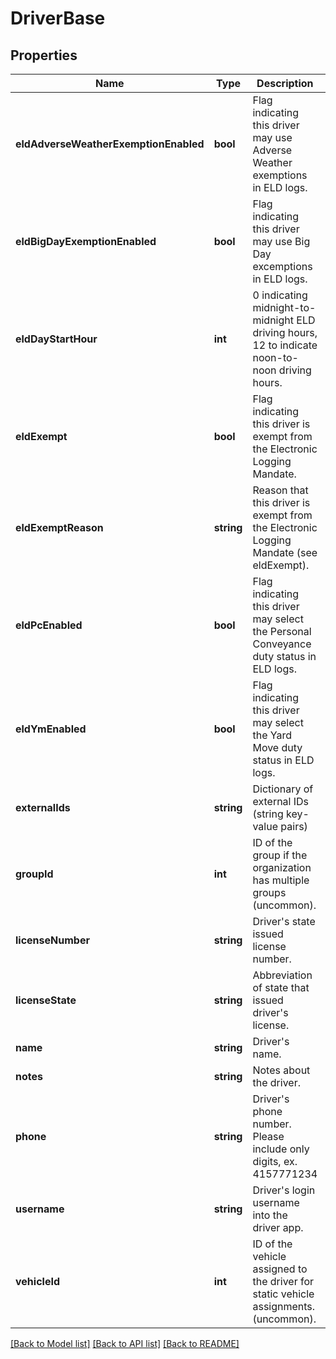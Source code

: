 # DriverBase

## Properties
Name | Type | Description | Notes
------------ | ------------- | ------------- | -------------
**eldAdverseWeatherExemptionEnabled** | **bool** | Flag indicating this driver may use Adverse Weather exemptions in ELD logs. | [optional] 
**eldBigDayExemptionEnabled** | **bool** | Flag indicating this driver may use Big Day excemptions in ELD logs. | [optional] 
**eldDayStartHour** | **int** | 0 indicating midnight-to-midnight ELD driving hours, 12 to indicate noon-to-noon driving hours. | [optional] 
**eldExempt** | **bool** | Flag indicating this driver is exempt from the Electronic Logging Mandate. | [optional] 
**eldExemptReason** | **string** | Reason that this driver is exempt from the Electronic Logging Mandate (see eldExempt). | [optional] 
**eldPcEnabled** | **bool** | Flag indicating this driver may select the Personal Conveyance duty status in ELD logs. | [optional] [default to false]
**eldYmEnabled** | **bool** | Flag indicating this driver may select the Yard Move duty status in ELD logs. | [optional] [default to false]
**externalIds** | **string** | Dictionary of external IDs (string key-value pairs) | [optional] 
**groupId** | **int** | ID of the group if the organization has multiple groups (uncommon). | [optional] 
**licenseNumber** | **string** | Driver&#39;s state issued license number. | [optional] 
**licenseState** | **string** | Abbreviation of state that issued driver&#39;s license. | [optional] 
**name** | **string** | Driver&#39;s name. | 
**notes** | **string** | Notes about the driver. | [optional] 
**phone** | **string** | Driver&#39;s phone number. Please include only digits, ex. 4157771234 | [optional] 
**username** | **string** | Driver&#39;s login username into the driver app. | [optional] 
**vehicleId** | **int** | ID of the vehicle assigned to the driver for static vehicle assignments. (uncommon). | [optional] 

[[Back to Model list]](../README.md#documentation-for-models) [[Back to API list]](../README.md#documentation-for-api-endpoints) [[Back to README]](../README.md)


